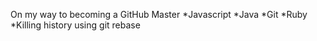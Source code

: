 On my way to becoming a GitHub Master
*Javascript
*Java
*Git
*Ruby
*Killing history using git rebase
